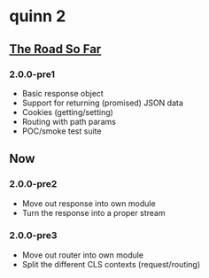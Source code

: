 # quinn 2

## [The Road So Far](https://www.youtube.com/watch?v=2X_2IdybTV0&feature=kp)

### 2.0.0-pre1

* Basic response object
* Support for returning (promised) JSON data
* Cookies (getting/setting)
* Routing with path params
* POC/smoke test suite


## Now

### 2.0.0-pre2

* Move out response into own module
* Turn the response into a proper stream


### 2.0.0-pre3

* Move out router into own module
* Split the different CLS contexts (request/routing)
